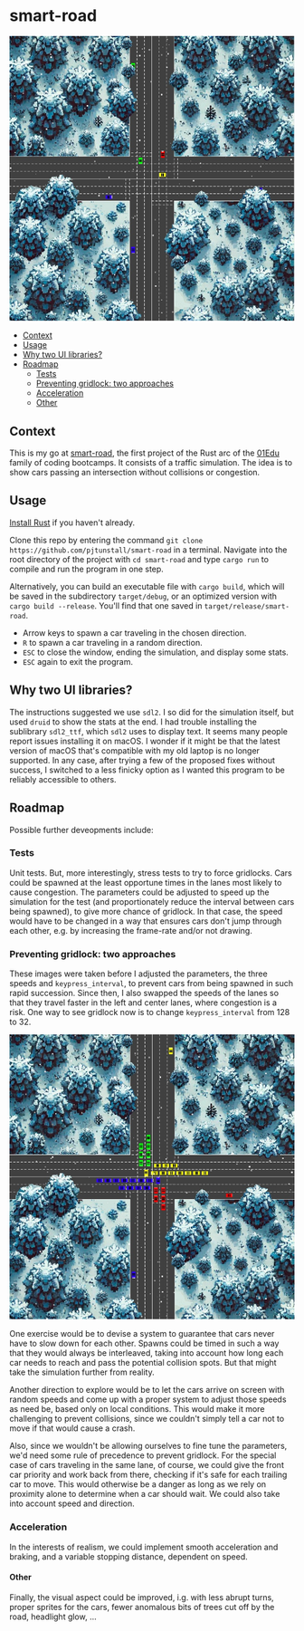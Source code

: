 # smart-road

![traffic](images/traffic.jpg)

- [Context](#context)
- [Usage](#Usage)
- [Why two UI libraries?](#Why-two-UI-libraries?)
- [Roadmap](#Roadmap)
  - [Tests](#Tests)
  - [Preventing gridlock: two approaches](#Preventing-gridlock-two-approaches)
  - [Acceleration](#Acceleration)
  - [Other](#Other)

## Context

This is my go at [smart-road](https://github.com/01-edu/public/tree/master/subjects/smart-road), the first project of the Rust arc of the [01Edu](https://01-edu.org/) family of coding bootcamps. It consists of a traffic simulation. The idea is to show cars passing an intersection without collisions or congestion.

## Usage

[Install Rust](https://www.rust-lang.org/learn/get-started) if you haven't already.

Clone this repo by entering the command `git clone https://github.com/pjtunstall/smart-road` in a terminal. Navigate into the root directory of the project with `cd smart-road` and type `cargo run` to compile and run the program in one step.

Alternatively, you can build an executable file with `cargo build`, which will be saved in the subdirectory `target/debug`, or an optimized version with `cargo build --release`. You'll find that one saved in `target/release/smart-road`.

- Arrow keys to spawn a car traveling in the chosen direction.
- `R` to spawn a car traveling in a random direction.
- `ESC` to close the window, ending the simulation, and display some stats.
- `ESC` again to exit the program.

## Why two UI libraries?

The instructions suggested we use `sdl2`. I so did for the simulation itself, but used `druid` to show the stats at the end. I had trouble installing the sublibrary `sdl2_ttf`, which `sdl2` uses to display text. It seems many people report issues installing it on macOS. I wonder if it might be that the latest version of macOS that's compatible with my old laptop is no longer supported. In any case, after trying a few of the proposed fixes without success, I switched to a less finicky option as I wanted this program to be reliably accessible to others.

## Roadmap

Possible further deveopments include:

### Tests

Unit tests. But, more interestingly, stress tests to try to force gridlocks. Cars could be spawned at the least opportune times in the lanes most likely to cause congestion. The parameters could be adjusted to speed up the simulation for the test (and proportionately reduce the interval between cars being spawned), to give more chance of gridlock. In that case, the speed would have to be changed in a way that ensures cars don't jump through each other, e.g. by increasing the frame-rate and/or not drawing.

### Preventing gridlock: two approaches

These images were taken before I adjusted the parameters, the three speeds and `keypress_interval`, to prevent cars from being spawned in such rapid succession. Since then, I also swapped the speeds of the lanes so that they travel faster in the left and center lanes, where congestion is a risk. One way to see gridlock now is to change `keypress_interval` from 128 to 32.

![gridlock](images/gridlock.jpg)

One exercise would be to devise a system to guarantee that cars never have to slow down for each other. Spawns could be timed in such a way that they would always be interleaved, taking into account how long each car needs to reach and pass the potential collision spots. But that might take the simulation further from reality.

Another direction to explore would be to let the cars arrive on screen with random speeds and come up with a proper system to adjust those speeds as need be, based only on local conditions. This would make it more challenging to prevent collisions, since we couldn't simply tell a car not to move if that would cause a crash.

Also, since we wouldn't be allowing ourselves to fine tune the parameters, we'd need some rule of precedence to prevent gridlock. For the special case of cars traveling in the same lane, of course, we could give the front car priority and work back from there, checking if it's safe for each trailing car to move. This would otherwise be a danger as long as we rely on proximity alone to determine when a car should wait. We could also take into account speed and direction.

### Acceleration

In the interests of realism, we could implement smooth acceleration and braking, and a variable stopping distance, dependent on speed.

#### Other

Finally, the visual aspect could be improved, i.g. with less abrupt turns, proper sprites for the cars, fewer anomalous bits of trees cut off by the road, headlight glow, ...
